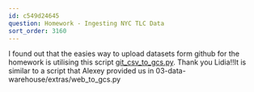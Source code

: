 ```yaml
---
id: c549d24645
question: Homework - Ingesting NYC TLC Data
sort_order: 3160
---
```


I found out that the easies way to upload datasets form github for the homework is utilising this script [git_csv_to_gcs.py](https://github.com/inner-outer-space/de-zoomcamp-2024/blob/main/4-analytics-engineering/git_csv_to_gcs.py). Thank you Lidia!!It is similar to a script that Alexey provided us in 03-data-warehouse/extras/web_to_gcs.py

